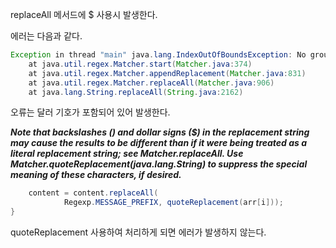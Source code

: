 replaceAll 메서드에 $ 사용시 발생한다.

에러는 다음과 같다.
```java
Exception in thread "main" java.lang.IndexOutOfBoundsException: No group 2
	at java.util.regex.Matcher.start(Matcher.java:374)
	at java.util.regex.Matcher.appendReplacement(Matcher.java:831)
	at java.util.regex.Matcher.replaceAll(Matcher.java:906)
	at java.lang.String.replaceAll(String.java:2162)

```

오류는 달러 기호가 포함되어 있어 발생한다.

***Note that backslashes (\) and dollar signs ($) in the replacement string may cause the results to be different than if it were being treated as a literal replacement string; see Matcher.replaceAll. Use Matcher.quoteReplacement(java.lang.String) to suppress the special meaning of these characters, if desired.***

```java
    content = content.replaceAll(
            Regexp.MESSAGE_PREFIX, quoteReplacement(arr[i]));
}
```

quoteReplacement 사용하여 처리하게 되면 에러가 발생하지 않는다.
